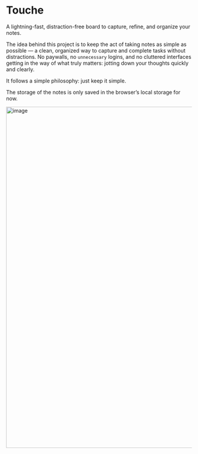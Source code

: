 # Touche

A lightning-fast, distraction-free board to capture, refine, and organize your notes.

The idea behind this project is to keep the act of taking notes as simple as possible — a clean, organized way to capture and complete tasks without distractions. No paywalls, no ``unnecessary`` logins, and no cluttered interfaces getting in the way of what truly matters: jotting down your thoughts quickly and clearly.

It follows a simple philosophy: just keep it simple.


The storage of the notes is only saved in the browser’s local storage for now.


<img width="1899" height="926" alt="image" src="https://github.com/user-attachments/assets/28987574-606d-43b5-8523-47c943485e80" />
